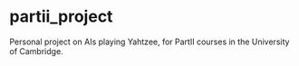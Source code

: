 # partii_project
Personal project on AIs playing Yahtzee, for PartII courses in the University of Cambridge.
